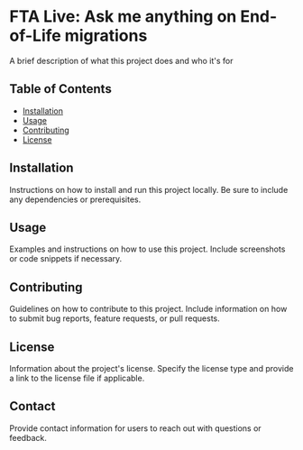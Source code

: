 # FTA Live:  Ask me anything on End-of-Life migrations

A brief description of what this project does and who it's for

## Table of Contents

- [Installation](#installation)
- [Usage](#usage)
- [Contributing](#contributing)
- [License](#license)

## Installation

Instructions on how to install and run this project locally. Be sure to include any dependencies or prerequisites.

## Usage

Examples and instructions on how to use this project. Include screenshots or code snippets if necessary.

## Contributing

Guidelines on how to contribute to this project. Include information on how to submit bug reports, feature requests, or pull requests.

## License

Information about the project's license. Specify the license type and provide a link to the license file if applicable.

## Contact

Provide contact information for users to reach out with questions or feedback.
